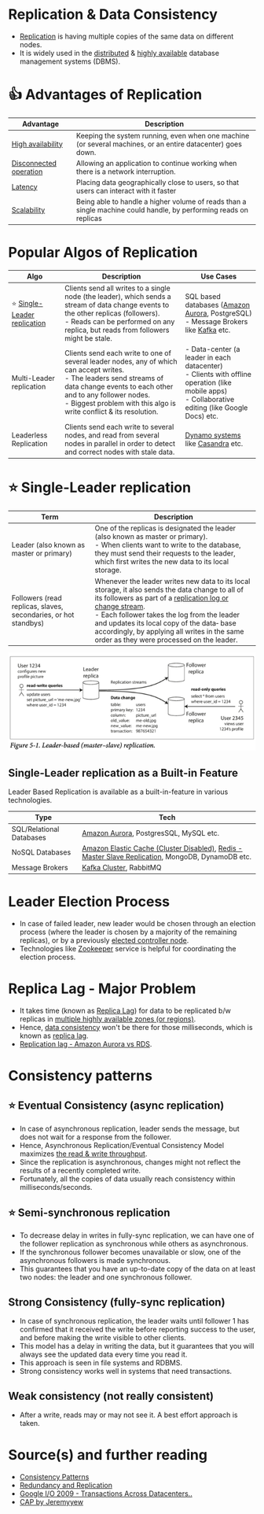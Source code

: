 # Replication & Data Consistency
- [Replication](https://www.geeksforgeeks.org/data-replication-in-dbms/) is having multiple copies of the same data on different nodes.
- It is widely used in the [distributed](../Readme.md) & [highly available](../Reliability/HighAvailability.md) database management systems (DBMS).

# :+1: Advantages of Replication

| Advantage                                                                   | Description                                                                                                       |
|-----------------------------------------------------------------------------|-------------------------------------------------------------------------------------------------------------------|
| [High availability](../Reliability/HighAvailability.md)                     | Keeping the system running, even when one machine (or several machines, or an entire datacenter) goes down.       |
| [Disconnected operation](../Reliability/FaultTolerance.md) | Allowing an application to continue working when there is a network interruption.                                 |
| [Latency](../Scalability/LatencyThroughput.md)                              | Placing data geographically close to users, so that users can interact with it faster                             |
| [Scalability](../Scalability/Readme.md)                                     | Being able to handle a higher volume of reads than a single machine could handle, by performing reads on replicas |

# Popular Algos of Replication

| Algo                                                                | Description                                                                                                                                                                                                                                                     | Use Cases                                                                                                                                                                                                 |
|---------------------------------------------------------------------|-----------------------------------------------------------------------------------------------------------------------------------------------------------------------------------------------------------------------------------------------------------------|-----------------------------------------------------------------------------------------------------------------------------------------------------------------------------------------------------------|
| :star: [Single-Leader replication](#star-single-leader-replication) | Clients send all writes to a single node (the leader), which sends a stream of data change events to the other replicas (followers). <br/>- Reads can be performed on any replica, but reads from followers might be stale.                                     | SQL based databases ([Amazon Aurora](../../../2_AWSComponents/6_DatabaseServices/AmazonRDS/AmazonAurora.md), PostgreSQL) <br/>- Message Brokers like [Kafka](../../4_MessageBrokers/Kafka/Readme.md) etc. |
| Multi-Leader replication                                            | Clients send each write to one of several leader nodes, any of which can accept writes. <br/>- The leaders send streams of data change events to each other and to any follower nodes.<br/>- Biggest problem with this algo is write conflict & its resolution. | - Data-center (a leader in each datacenter)<br/>- Clients with offline operation (like mobile apps)<br/>- Collaborative editing (like Google Docs) etc.                                                   |
| Leaderless Replication                                              | Clients send each write to several nodes, and read from several nodes in parallel in order to detect and correct nodes with stale data.                                                                                                                         | [Dynamo systems](../../3_DatabaseComponents/NoSQL-Databases/DynamoStyleDatabases.md) like [Casandra](../../3_DatabaseComponents/NoSQL-Databases/ApacheCasandra.md) etc.                                   |

# :star: Single-Leader replication

| Term                                                             | Description                                                                                                                                                                                                                                                                                                                                                                                                                                         |
|------------------------------------------------------------------|-----------------------------------------------------------------------------------------------------------------------------------------------------------------------------------------------------------------------------------------------------------------------------------------------------------------------------------------------------------------------------------------------------------------------------------------------------|
| Leader (also known as master or primary)                         | One of the replicas is designated the leader (also known as master or primary). <br/>- When clients want to write to the database, they must send their requests to the leader, which first writes the new data to its local storage.                                                                                                                                                                                                               |
| Followers (read replicas, slaves, secondaries, or hot standbys)  | Whenever the leader writes new data to its local storage, it also sends the data change to all of its followers as part of a [replication log or change stream](https://www.stitchdata.com/docs/replication/replication-methods/log-based-incremental). <br/>- Each follower takes the log from the leader and updates its local copy of the data‐ base accordingly, by applying all writes in the same order as they were processed on the leader. |

![img.png](../Reliability/assets/leader-based-replication.png)

## Single-Leader replication as a Built-in Feature

Leader Based Replication is available as a built-in-feature in various technologies.

| Type                     | Tech                                                                                                                                                                                                                                                                                     |
|--------------------------|------------------------------------------------------------------------------------------------------------------------------------------------------------------------------------------------------------------------------------------------------------------------------------------|
| SQL/Relational Databases | [Amazon Aurora](../../../2_AWSComponents/6_DatabaseServices/AmazonRDS/AmazonAurora.md), PostgresSQL, MySQL etc.                                                                                                                                                                          |
| NoSQL Databases          | [Amazon Elastic Cache (Cluster Disabled)](../../../2_AWSComponents/6_DatabaseServices/AmazonElasticCache.md#redis-cluster-mode-disabled-vs-redis-cluster-mode-enabled), [Redis - Master Slave Replication](../../3_DatabaseComponents/In-Memory-Cache/Redis/RedisMasterSlaveReplication.md), MongoDB, DynamoDB etc. |
| Message Brokers          | [Kafka Cluster](../../4_MessageBrokers/Kafka/Readme.md), RabbitMQ                                                                                                                                                                                                                                |

# Leader Election Process
- In case of failed leader, new leader would be chosen through an election process (where the leader is chosen by a majority of the remaining replicas), or by a previously [elected controller node](../ControllerNode.md).
- Technologies like [Zookeeper](../../7_ClusterCoordinationService/ApacheZookeeper.md) service is helpful for coordinating the election process.

# Replica Lag - Major Problem  
- It takes time (known as [Replica Lag](https://cloud.google.com/sql/docs/mysql/replication/replication-lag)) for data to be replicated b/w replicas in [multiple highly available zones (or regions)](../../../2_AWSComponents/AWS-Global-Architecture-Region-AZ.md).
- Hence, [data consistency](https://en.wikipedia.org/wiki/Data_consistency) won't be there for those milliseconds, which is known as [replica lag](https://cloud.google.com/sql/docs/mysql/replication/replication-lag).
- [Replication lag - Amazon Aurora vs RDS](../../../2_AWSComponents/6_DatabaseServices/AmazonRDS/AmazonAuroraVsOtherDBEngines.md).

# Consistency patterns

## :star: Eventual Consistency (async replication)
- In case of asynchronous replication, leader sends the message, but does not wait for a response from the follower.
- Hence, Asynchronous Replication/Eventual Consistency Model maximizes [the read & write throughput](../Scalability/LatencyThroughput.md).
- Since the replication is asynchronous, changes might not reflect the results of a recently completed write.
- Fortunately, all the copies of data usually reach consistency within milliseconds/seconds.

## :star: Semi-synchronous replication
- To decrease delay in writes in fully-sync replication, we can have one of the follower replication as synchronous while others as asynchronous.
- If the synchronous follower becomes unavailable or slow, one of the asynchronous followers is made synchronous.
- This guarantees that you have an up-to-date copy of the data on at least two nodes: the leader and one synchronous follower.

## Strong Consistency (fully-sync replication)
- In case of synchronous replication, the leader waits until follower 1 has confirmed that it received the write before reporting success to the user, and before making the write visible to other clients.
- This model has a delay in writing the data, but it guarantees that you will always see the updated data every time you read it.
- This approach is seen in file systems and RDBMS. 
- Strong consistency works well in systems that need transactions.

## Weak consistency (not really consistent)
- After a write, reads may or may not see it. A best effort approach is taken.

# Source(s) and further reading
- [Consistency Patterns](https://github.com/donnemartin/system-design-primer#consistency-patterns)
- [Redundancy and Replication](https://github.com/jeremyyew/tech-prep-jeremy.io/blob/master/systems-design/topics/databases/redundancy-and-replication.md)
- [Google I/O 2009 - Transactions Across Datacenters..](http://snarfed.org/transactions_across_datacenters_io.html)
- [CAP by Jeremyyew](https://github.com/jeremyyew/tech-prep-jeremy.io/tree/master/systems-design/topics/consistency-availability-partition-tolerance-cap)